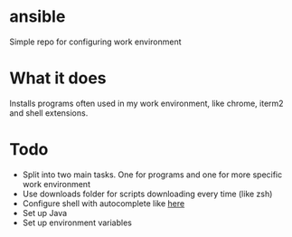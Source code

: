 # ansible

Simple repo for configuring work environment

# What it does
Installs programs often used in my work environment, like chrome, iterm2 and shell extensions.

# Todo
* Split into two main tasks. One for programs and one for more specific work environment
* Use downloads folder for scripts downloading every time (like zsh)
* Configure shell with autocomplete like [here](http://sourabhbajaj.com/mac-setup/iTerm/zsh.html)
* Set up Java
* Set up environment variables
